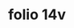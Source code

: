 ---
layout: edition
title: folio 14v
manuscript: Florence, Biblioteca Marucelliana, Carte Rajna XIX.15
sigla: R
iip: r0014v.tif
milestone: 28
---